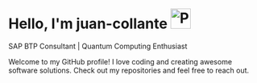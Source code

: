<!DOCTYPE html>
<html lang="en">
<head>
    <meta charset="UTF-8">
    <meta name="viewport" content="width=device-width, initial-scale=1.0">
</head>
<body>
    <div class="container">
        <h1 class="title">Hello, I'm juan-collante         
          <img height="40px" width="auto" src="https://github.com/juan-collante/juan-collante/assets/174026255/8dfb103b-1f27-4ad7-8c93-63d91be4f523" alt="Profile Picture" class="profile-img">
        </h1>
        <p class="subtitle">SAP BTP Consultant | Quantum Computing Enthusiast</p>
        <p class="description">Welcome to my GitHub profile! I love coding and creating awesome software solutions. Check out my repositories and feel free to reach out.</p>
    </div>
</body>
</html>
